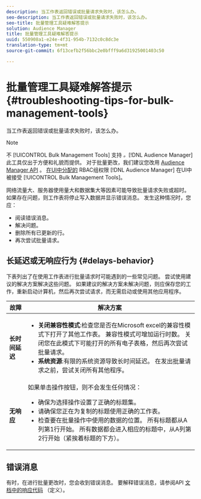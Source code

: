 ```yaml
---
description: 当工作表返回错误或批量请求失败时，该怎么办。
seo-description: 当工作表返回错误或批量请求失败时，该怎么办。
seo-title: 批量管理工具疑难解答提示
solution: Audience Manager
title: 批量管理工具疑难解答提示
uuid: 550908a1-e24e-4f31-954b-7132c0c8dc3e
translation-type: tm+mt
source-git-commit: 6f13cefb2f56bbc2e0bfff9a6d31925001403c50

---
```



# 批量管理工具疑难解答提示{#troubleshooting-tips-for-bulk-management-tools}

当工作表返回错误或批量请求失败时，该怎么办。



<!-- 

<p>r_bulk_troubleshoot.xml </p>

 -->

>[!NOTE]
>
>不 [!UICONTROL Bulk Management Tools] 支持 *。*[!DNL Audience Manager]此工具仅出于方便和礼貌而提供。 对于批量更改，我们建议您改用 [Audience Manager API](../../api/rest-api-main/aam-api-getting-started.md) 。 [在UI中分配的](../../features/administration/administration-overview.md) RBAC组权限 [!DNL Audience Manager] 在UI中被接受 [!UICONTROL Bulk Management Tools]。

网络流量大、服务器使用量大和数据集大等因素可能导致批量请求失败或超时。 如果存在问题，则工作表将停止写入数据并显示错误消息。 发生这种情况时，您应：

* 阅读错误消息。
* 解决问题。
* 删除所有已更新的行。
* 再次尝试批量请求。

## 长延迟或无响应行为 {#delays-behavior}

下表列出了在使用工作表进行批量请求时可能遇到的一些常见问题。 尝试使用建议的解决方案解决这些问题。 如果建议的解决方案未解决问题，则应保存您的工作，重新启动计算机，然后再次尝试请求，而无需启动或使用其他应用程序。

<table id="table_AC6FB99402214A4EAC6E709465BB67AF"> 
 <thead> 
  <tr> 
   <th colname="col1" class="entry"> 故障 </th> 
   <th colname="col2" class="entry"> 解决方案 </th> 
  </tr> 
 </thead>
 <tbody> 
  <tr> 
   <td colname="col1"> <b>长时间延迟</b> </td> 
   <td colname="col2"> 
    <ul id="ul_AA6F414024B2475AB1C0B46DC3FF0B36"> 
     <li id="li_ECC83AC39D7142519AA9A223DB8FCF23"> <b>关闭兼容性模式</b>:检查您是否在Microsoft excel的兼容性模式下打开了其他工作表。 兼容性模式可增加运行时数。 关闭您在此模式下可能打开的所有电子表格，然后再次尝试批量请求。 </li> 
     <li id="li_234BFCF563234DE198884F33AB75280D"> <b>系统资源</b>:有限的系统资源导致长时间延迟。 在发出批量请求之前，尝试关闭所有其他程序。 </li> 
    </ul> </td> 
  </tr> 
  <tr> 
   <td colname="col1"> <b>无响应</b> </td> 
   <td colname="col2">如果单击操作按钮，则不会发生任何情况： 
    <ul id="ul_142E63CDD556414AB639E51734FEDBCF"> 
     <li id="li_DBB6C819603D46B5AECC9C854FDAFDF1">确保为选择操作设置了正确的标题集。 </li> 
     <li id="li_391C9031907A4085BDAD42054960045C">请确保您正在为复制的标题使用正确的工作表。 </li> 
     <li id="li_76A7241989204933858621FAAB5C3408">检查要在批量操作中使用的数据的位置。 所有标题都从A列第1行开始。 所有数据都会进入相应的标题中，从A列第2行开始（紧挨着标题的下方）。 </li> 
    </ul> </td> 
  </tr> 
 </tbody> 
</table>

## 错误消息

有时，在进行批量更改时，您会收到错误消息。 要解释错误消息，请参阅API [文档中的响应代码](/help/using/api/rest-api-main/aam-api-getting-started.md) （定义）。

